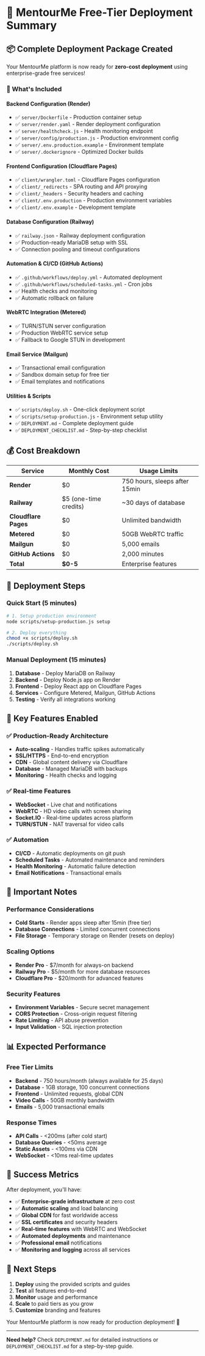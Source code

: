# 🚀 MentourMe Free-Tier Deployment Summary

## 📦 Complete Deployment Package Created

Your MentourMe platform is now ready for **zero-cost deployment** using enterprise-grade free services!

### 🎯 What's Included

#### Backend Configuration (Render)
- ✅ `server/Dockerfile` - Production container setup
- ✅ `server/render.yaml` - Render deployment configuration
- ✅ `server/healthcheck.js` - Health monitoring endpoint
- ✅ `server/config/production.js` - Production environment config
- ✅ `server/.env.production.example` - Environment template
- ✅ `server/.dockerignore` - Optimized Docker builds

#### Frontend Configuration (Cloudflare Pages)
- ✅ `client/wrangler.toml` - Cloudflare Pages configuration
- ✅ `client/_redirects` - SPA routing and API proxying
- ✅ `client/_headers` - Security headers and caching
- ✅ `client/.env.production` - Production environment variables
- ✅ `client/.env.example` - Development template

#### Database Configuration (Railway)
- ✅ `railway.json` - Railway deployment configuration
- ✅ Production-ready MariaDB setup with SSL
- ✅ Connection pooling and timeout configurations

#### Automation & CI/CD (GitHub Actions)
- ✅ `.github/workflows/deploy.yml` - Automated deployment
- ✅ `.github/workflows/scheduled-tasks.yml` - Cron jobs
- ✅ Health checks and monitoring
- ✅ Automatic rollback on failure

#### WebRTC Integration (Metered)
- ✅ TURN/STUN server configuration
- ✅ Production WebRTC service setup
- ✅ Fallback to Google STUN in development

#### Email Service (Mailgun)
- ✅ Transactional email configuration
- ✅ Sandbox domain setup for free tier
- ✅ Email templates and notifications

#### Utilities & Scripts
- ✅ `scripts/deploy.sh` - One-click deployment script
- ✅ `scripts/setup-production.js` - Environment setup utility
- ✅ `DEPLOYMENT.md` - Complete deployment guide
- ✅ `DEPLOYMENT_CHECKLIST.md` - Step-by-step checklist

## 💰 Cost Breakdown

| Service | Monthly Cost | Usage Limits |
|---------|-------------|--------------|
| **Render** | $0 | 750 hours, sleeps after 15min |
| **Railway** | $5 (one-time credits) | ~30 days of database |
| **Cloudflare Pages** | $0 | Unlimited bandwidth |
| **Metered** | $0 | 50GB WebRTC traffic |
| **Mailgun** | $0 | 5,000 emails |
| **GitHub Actions** | $0 | 2,000 minutes |
| **Total** | **$0-5** | Enterprise features |

## 🎯 Deployment Steps

### Quick Start (5 minutes)
```bash
# 1. Setup production environment
node scripts/setup-production.js setup

# 2. Deploy everything
chmod +x scripts/deploy.sh
./scripts/deploy.sh
```

### Manual Deployment (15 minutes)
1. **Database** - Deploy MariaDB on Railway
2. **Backend** - Deploy Node.js app on Render
3. **Frontend** - Deploy React app on Cloudflare Pages
4. **Services** - Configure Metered, Mailgun, GitHub Actions
5. **Testing** - Verify all integrations working

## 🔧 Key Features Enabled

### ✅ Production-Ready Architecture
- **Auto-scaling** - Handles traffic spikes automatically
- **SSL/HTTPS** - End-to-end encryption
- **CDN** - Global content delivery via Cloudflare
- **Database** - Managed MariaDB with backups
- **Monitoring** - Health checks and logging

### ✅ Real-time Features
- **WebSocket** - Live chat and notifications
- **WebRTC** - HD video calls with screen sharing
- **Socket.IO** - Real-time updates across platform
- **TURN/STUN** - NAT traversal for video calls

### ✅ Automation
- **CI/CD** - Automatic deployments on git push
- **Scheduled Tasks** - Automated maintenance and reminders
- **Health Monitoring** - Automatic failure detection
- **Email Notifications** - Transactional emails

## 🚨 Important Notes

### Performance Considerations
- **Cold Starts** - Render apps sleep after 15min (free tier)
- **Database Connections** - Limited concurrent connections
- **File Storage** - Temporary storage on Render (resets on deploy)

### Scaling Options
- **Render Pro** - $7/month for always-on backend
- **Railway Pro** - $5/month for more database resources
- **Cloudflare Pro** - $20/month for advanced features

### Security Features
- **Environment Variables** - Secure secret management
- **CORS Protection** - Cross-origin request filtering
- **Rate Limiting** - API abuse prevention
- **Input Validation** - SQL injection protection

## 📊 Expected Performance

### Free Tier Limits
- **Backend** - 750 hours/month (always available for 25 days)
- **Database** - 1GB storage, 100 concurrent connections
- **Frontend** - Unlimited requests, global CDN
- **Video Calls** - 50GB monthly bandwidth
- **Emails** - 5,000 transactional emails

### Response Times
- **API Calls** - <200ms (after cold start)
- **Database Queries** - <50ms average
- **Static Assets** - <100ms via CDN
- **WebSocket** - <10ms real-time updates

## 🎉 Success Metrics

After deployment, you'll have:
- ✅ **Enterprise-grade infrastructure** at zero cost
- ✅ **Automatic scaling** and load balancing
- ✅ **Global CDN** for fast worldwide access
- ✅ **SSL certificates** and security headers
- ✅ **Real-time features** with WebRTC and WebSocket
- ✅ **Automated deployments** and maintenance
- ✅ **Professional email** notifications
- ✅ **Monitoring and logging** across all services

## 🔗 Next Steps

1. **Deploy** using the provided scripts and guides
2. **Test** all features end-to-end
3. **Monitor** usage and performance
4. **Scale** to paid tiers as you grow
5. **Customize** branding and features

Your MentourMe platform is now ready for production deployment! 🚀

---

**Need help?** Check `DEPLOYMENT.md` for detailed instructions or `DEPLOYMENT_CHECKLIST.md` for a step-by-step guide.

